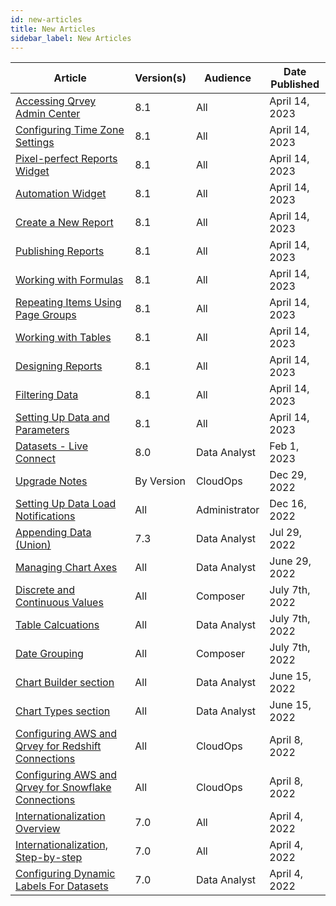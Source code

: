 ```yaml
---
id: new-articles
title: New Articles
sidebar_label: New Articles
---
```

<div style={{textAlign: "justify"}}>

| **Article** | **Version(s)** |**Audience**|  **Date Published** |
| --- | --- | --- |--- |
|[Accessing Qrvey Admin Center](../admin/accessing-admin-center.md)|8.1|All| April 14, 2023|
|[Configuring Time Zone Settings](../special-features/timezone-support.md)|8.1|All| April 14, 2023|
|[Pixel-perfect Reports Widget](../embedding/widgets/app-building/pixel-perfect-reports.md)|8.1|All| April 14, 2023|
|[Automation Widget](../embedding/widgets/automation-widget.md)|8.1|All| April 14, 2023|
|[Create a New Report](../ui-docs/pixel-perfect-reports/filtering-data.md)|8.1|All| April 14, 2023|
|[Publishing Reports](../ui-docs/pixel-perfect-reports/publishing-reports.md)|8.1|All| April 14, 2023|
|[Working with Formulas](../ui-docs/pixel-perfect-reports/formulas.md)|8.1|All| April 14, 2023|
|[Repeating Items Using Page Groups](../ui-docs/pixel-perfect-reports/page-groups.md)|8.1|All| April 14, 2023|
|[Working with Tables](../ui-docs/pixel-perfect-reports/tables.md)|8.1|All| April 14, 2023|
|[Designing Reports](../ui-docs/pixel-perfect-reports/designing-reports.md)|8.1|All| April 14, 2023|
|[Filtering Data](../ui-docs/pixel-perfect-reports/create-a-new-report.md)|8.1|All| April 14, 2023|
|[Setting Up Data and Parameters](../ui-docs/pixel-perfect-reports/data-and-parameters.md)|8.1|All| April 14, 2023|
|[Datasets - Live Connect](../ui-docs/datasets/datasets-live.md)|8.0|Data Analyst| Feb 1, 2023|
|[Upgrade Notes](../release-notes/upgrade-notes.md)|By Version|CloudOps| Dec 29, 2022|
|[Setting Up Data Load Notifications](../aws/data-load-notifications.md)|All|Administrator| Dec 16, 2022|
|[Appending Data (Union)](../ui-docs/datasets/union.md)|7.3|Data Analyst| Jul 29, 2022|
|[Managing Chart Axes](../ui-docs/chart-builder/chart-axes.md)|All|Data Analyst| June 29, 2022|
|[Discrete and Continuous Values](../ui-docs/chart-builder/disc-cont.md)|All|Composer| July 7th, 2022|
|[Table Calcuations](../ui-docs/chart-builder/table-calculations.md)|All|Data Analyst| July 7th, 2022|
|[Date Grouping](../ui-docs/chart-builder/date-group.md)|All|Composer| July 7th, 2022|
|[Chart Builder section](../ui-docs/dataviews/chart-builder/how-to-cb.md)|All|Data Analyst| June 15, 2022|
|[Chart Types section](../ui-docs/dataviews/chart-types/bar.md)|All|Data Analyst| June 15, 2022|
|[Configuring AWS and Qrvey for Redshift Connections](../get-started/redshift.md)|All|CloudOps| April 8, 2022|
|[Configuring AWS and Qrvey for Snowflake Connections](../get-started/snowflake.md)|All|CloudOps| April 8, 2022|
|[Internationalization Overview](../special-features/internationalization/overview.md)|7.0|All| April 4, 2022|
|[Internationalization, Step-by-step](../special-features/internationalization/step-by-step.md)|7.0|All| April 4, 2022|
|[Configuring Dynamic Labels For Datasets](../special-features/internationalization/configuring-dynamic-labels.md)|7.0|Data Analyst| April 4, 2022|

</div>